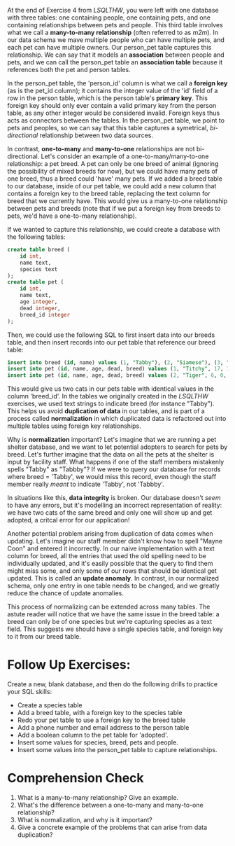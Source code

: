 <!-- 
name: Follow Up: Referentiality, Duplication, and Normalization
author: Iain Duncan
type: content
time: 90
 -->

At the end of Exercise 4 from *LSQLTHW*, you were left with one database with three tables: one containing people, one containing pets, and one containing relationships between pets and people. This third table involves what we call a **many-to-many relationship** (often referred to as *m2m*). In our data schema we mave multiple people who can have multiple pets, and each pet can have multiple owners. Our person_pet table captures this relationship. We can say that it models an **association** between people and pets, and we can call the person_pet table an **association table** because it references both the pet and person tables. 

In the person_pet table, the 'person_id' column is what we call a **foreign key** (as is the pet_id column); it contains the integer value of the 'id' field of a row in the person table, which is the person table's **primary key**. This foreign key should only ever contain a valid primary key from the person table, as any other integer would be considered invalid. Foreign keys thus acts as connectors between the tables. In the person_pet table, we point to pets and peoples, so we can say that this table captures a symetrical, *bi-directional* relationship between two data sources. 

In contrast, **one-to-many** and **many-to-one** relationships are not bi-directional. Let's consider an example of a one-to-many/many-to-one relationship: a pet breed. A pet can only be one breed of animal (ignoring the possibility of mixed breeds for now), but we could have many pets of one breed, thus a breed could 'have' many pets. If we added a breed table to our database, inside of our pet table, we could add a new column that contains a foreign key to the breed table, replacing the text column for breed that we currently have. This would give us a many-to-one relationship between pets and breeds (note that if we put a foreign key from breeds to pets, we'd have a one-to-many relationship).

If we wanted to capture this relationship, we could create a database with the following tables:

```sql
create table breed (
    id int, 
    name text,
    species text
);
create table pet (
    id int, 
    name text, 
    age integer,
    dead integer,
    breed_id integer
);
```

Then, we could use the following SQL to first insert data into our breeds table, and then insert records into our pet table that reference our breed table:

```sql
insert into breed (id, name) values (1, "Tabby"), (2, "Siamese"), (3, "Persian");
insert into pet (id, name, age, dead, breed) values (1, "Titchy", 17, 1, 1);
insert into pet (id, name, age, dead, breed) values (2, "Tiger", 6, 0, 3);
```

This would give us two cats in our pets table with identical values in the column 'breed_id'. In the tables we originally created in the *LSQLTHW* exercises, we used text strings to indicate breed (for instance "Tabby"). This helps us avoid **duplication of data** in our tables, and is part of a process called **normalization** in which duplicated data is refactored out into multiple tables using foreign key relationships.

Why is **normalization** important? Let's imagine that we are running a pet shelter database, and we want to let potential adopters to search for pets by breed. Let's further imagine that the data on all the pets at the shelter is input by facility staff. What happens if one of the staff members mistakenly spells "Tabby" as "Tabbby"? If we were to query our database for records where breed = 'Tabby', we would miss this record, even though the staff member really *meant* to indicate 'Tabby', not 'Tabbby'. 

In situations like this, **data integrity** is broken. Our database doesn't *seem* to have any errors, but it's modelling an incorrect representation of reality: we have two cats of the same breed and only one will show up and get adopted, a critcal error for our application!

Another potential problem arising from duplication of data comes when updating. Let's imagine our staff member didn't know how to spell "Mayne Coon" and entered it incorrectly. In our naive implementation with a text column for breed, all the entries that used the old spelling need to be individually updated, and it's easily possible that the query to find them might miss some, and only some of our rows that should be identical get updated. This is called an **update anomaly**. In contrast, in our normalized schema, only one entry in one table needs to be changed, and we greatly reduce the chance of update anomalies.

This process of normalizing can be extended across many tables. The astute reader will notice that we have the same issue in the breed table: a breed can only be of one species but we're capturing species as a text field. This suggests we should have a single species table, and foreign key to it from our breed table.

# Follow Up Exercises:

Create a new, blank database, and then do the following drills to practice your SQL skills:

- Create a species table 
- Add a breed table, with a foreign key to the species table
- Redo your pet table to use a foreign key to the breed table
- Add a phone number and email address to the person table
- Add a boolean column to the pet table for 'adopted'.
- Insert some values for species, breed, pets and people.
- Insert some values into the person_pet table to capture relationships.

# Comprehension Check

1.  What is a many-to-many relationship? Give an example.
2.  What's the difference between a one-to-many and many-to-one relationship?
3.  What is normalization, and why is it important? 
4.  Give a concrete example of the problems that can arise from data duplication?

